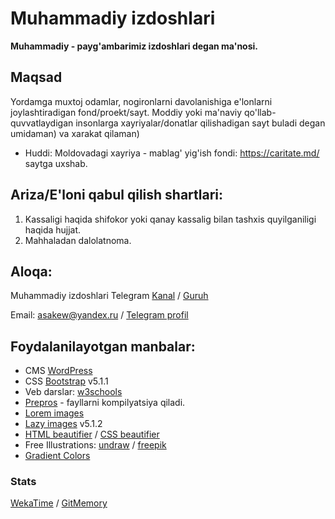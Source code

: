 # Muhammadiy izdoshlari
**Muhammadiy - payg'ambarimiz izdoshlari degan ma'nosi.**

## Maqsad
Yordamga muxtoj odamlar, nogironlarni davolanishiga e'lonlarni joylashtiradigan fond/proekt/sayt. Moddiy yoki ma'naviy qo'llab-quvvatlaydigan insonlarga xayriyalar/donatlar qilishadigan sayt buladi degan umidaman) va xarakat qilaman)

* Huddi: Moldovadagi xayriya - mablag' yig'ish fondi: https://caritate.md/ saytga uxshab.

## Ariza/E'loni qabul qilish shartlari:
1. Kassaligi haqida shifokor yoki qanay kassalig bilan tashxis quyilganiligi haqida hujjat.
2. Mahhaladan dalolatnoma.

## Aloqa:
Muhammadiy izdoshlari Telegram [Kanal](https://t.me/Muhammadiy_izdoshlari/) / [Guruh](https://t.me/joinchat/0PnNb_Jpr4U3MGUy/)

Email: asakew@yandex.ru / [Telegram profil](https://t.me/asakew/)

## Foydalanilayotgan manbalar:
* CMS [WordPress](https://wordpress.com/)
* CSS [Bootstrap](https://getbootstrap.com/) v5.1.1
* Veb darslar: [w3schools](https://w3schools.com/)
* [Prepros](https://prepros.io/) - fayllarni kompilyatsiya qiladi.
* [Lorem images](https://picsum.photos/) 
* [Lazy images](https://web.dev/browser-level-image-lazy-loading/) v5.1.2
* [HTML beautifier](https://beautifytools.com/html-beautifier.php/) / [CSS beautifier](https://css.github.io/csso/csso.html/)
* Free Illustrations: [undraw](https://undraw.co/) / [freepik](https://freepik.com/)
* [Gradient Colors](https://webgradients.com/)

### Stats
[WekaTime](https://wakatime.com/@asakew/projects/pvdnjqhqwm/) / [GitMemory](https://gitmemory.com/Muhammadiy-uz/Muhammadiy/)
